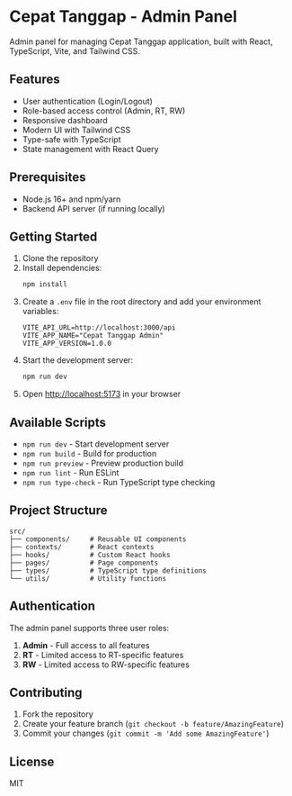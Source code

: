 # Cepat Tanggap - Admin Panel

Admin panel for managing Cepat Tanggap application, built with React, TypeScript, Vite, and Tailwind CSS.

## Features

- User authentication (Login/Logout)
- Role-based access control (Admin, RT, RW)
- Responsive dashboard
- Modern UI with Tailwind CSS
- Type-safe with TypeScript
- State management with React Query

## Prerequisites

- Node.js 16+ and npm/yarn
- Backend API server (if running locally)

## Getting Started

1. Clone the repository
2. Install dependencies:
   ```bash
   npm install
   ```
3. Create a `.env` file in the root directory and add your environment variables:
   ```env
   VITE_API_URL=http://localhost:3000/api
   VITE_APP_NAME="Cepat Tanggap Admin"
   VITE_APP_VERSION=1.0.0
   ```
4. Start the development server:
   ```bash
   npm run dev
   ```
5. Open [http://localhost:5173](http://localhost:5173) in your browser

## Available Scripts

- `npm run dev` - Start development server
- `npm run build` - Build for production
- `npm run preview` - Preview production build
- `npm run lint` - Run ESLint
- `npm run type-check` - Run TypeScript type checking

## Project Structure

```
src/
├── components/     # Reusable UI components
├── contexts/       # React contexts
├── hooks/          # Custom React hooks
├── pages/          # Page components
├── types/          # TypeScript type definitions
└── utils/          # Utility functions
```

## Authentication

The admin panel supports three user roles:

1. **Admin** - Full access to all features
2. **RT** - Limited access to RT-specific features
3. **RW** - Limited access to RW-specific features

## Contributing

1. Fork the repository
2. Create your feature branch (`git checkout -b feature/AmazingFeature`)
3. Commit your changes (`git commit -m 'Add some AmazingFeature'`)

## License

MIT

